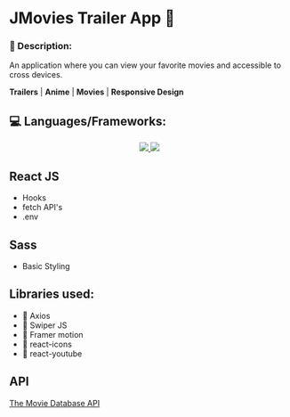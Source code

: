 # JMovies Trailer App :movie_camera:

### :notebook_with_decorative_cover: Description:

An application where you can view your favorite movies and accessible to cross devices.

**Trailers** |
**Anime** |
**Movies** |
**Responsive Design**

## :computer: Languages/Frameworks:
<p align="center">
    <a href="https://reactjs.org/" target="_blank"> <img src="https://img.icons8.com/color/48/000000/react-native.png"/> </a>
    <a href="https://sass-lang.com/" target="_blank"> <img src="https://img.icons8.com/color/48/000000/sass.png"/> </a> 
</p>

## React JS
-  Hooks
-  fetch API's
-  .env

## Sass
- Basic Styling

## Libraries used:
-  🚀 Axios
-  🚀 Swiper JS
-  🚀 Framer motion
-  🚀 react-icons
-  🚀 react-youtube

## API
<a href="https://developers.themoviedb.org/3/getting-started/introduction">The Movie Database API</a>
